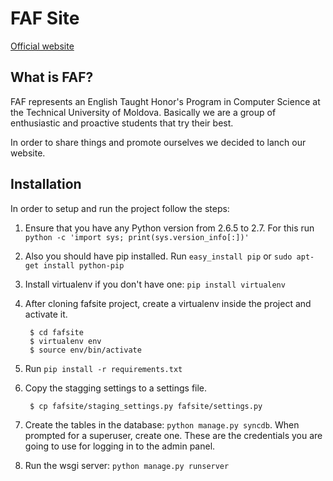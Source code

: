 FAF Site
==============

[Official website](http://faf.utm.md/)

What is FAF?
--------------
FAF represents an English Taught Honor's Program in Computer Science at the Technical University of Moldova. Basically we are a group of enthusiastic and proactive students that try their best. 

In order to share things and promote ourselves we decided to lanch our website. 

Installation
-------------
In order to setup and run the project follow the steps:

1. Ensure that you have any Python version from 2.6.5 to 2.7. For this run `python -c 'import sys; print(sys.version_info[:])'`
2. Also you should have pip installed. Run `easy_install pip` or `sudo apt-get install python-pip`
3. Install virtualenv if you don't have one: `pip install virtualenv`
4. After cloning fafsite project, create a virtualenv inside the project and activate it. 


        $ cd fafsite
        $ virtualenv env
        $ source env/bin/activate

5. Run `pip install -r requirements.txt`
6. Copy the stagging settings to a settings file.


        $ cp fafsite/staging_settings.py fafsite/settings.py
     
7. Create the tables in the database: `python manage.py syncdb`. When prompted for a superuser, create one. 
These are the credentials you are going to use for logging in to the admin panel.
8. Run the wsgi server: `python manage.py runserver`
